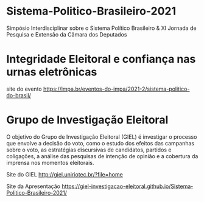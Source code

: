 # Sistema-Politico-Brasileiro-2021

Simpósio Interdisciplinar sobre o Sistema Político Brasileiro &amp; XI Jornada de Pesquisa e Extensão da Câmara dos Deputados 

# Integridade Eleitoral e confiança nas urnas eletrônicas

site do evento
https://impa.br/eventos-do-impa/2021-2/sistema-politico-do-brasil/


# Grupo de Investigação Eleitoral

O objetivo do Grupo de Investigação Eleitoral (GIEL) é investigar o processo que envolve a decisão do voto, como o estudo dos efeitos das campanhas sobre o voto, as estratégias discursivas de candidatos, partidos e coligações, a análise das pesquisas de intenção de opinião e a cobertura da imprensa nos momentos eleitorais.

Site do GIEL
http://giel.uniriotec.br/?file=home

Site da Apresentação
https://giel-investigacao-eleitoral.github.io/Sistema-Politico-Brasileiro-2021/ 
